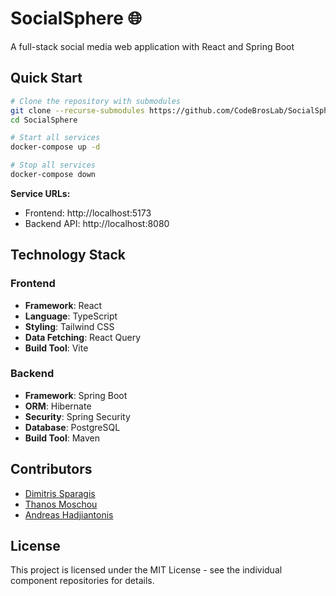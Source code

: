 # SocialSphere 🌐

A full-stack social media web application with React and Spring Boot

  ## Quick Start
  
  ```bash
  # Clone the repository with submodules
  git clone --recurse-submodules https://github.com/CodeBrosLab/SocialSphere.git
  cd SocialSphere
  
  # Start all services
  docker-compose up -d
  
  # Stop all services
  docker-compose down
  ```
  
  **Service URLs:**
  - Frontend: http://localhost:5173
  - Backend API: http://localhost:8080

## Technology Stack

### Frontend
- **Framework**: React
- **Language**: TypeScript
- **Styling**: Tailwind CSS
- **Data Fetching**: React Query
- **Build Tool**: Vite

### Backend
- **Framework**: Spring Boot
- **ORM**: Hibernate
- **Security**: Spring Security
- **Database**: PostgreSQL
- **Build Tool**: Maven

## Contributors

- [Dimitris Sparagis](https://github.com/dimsparagis0210)
- [Thanos Moschou](https://github.com/thanosmoschou)
- [Andreas Hadjiantonis](https://github.com/andreas-hadjiantonis)

## License

This project is licensed under the MIT License - see the individual component repositories for details.